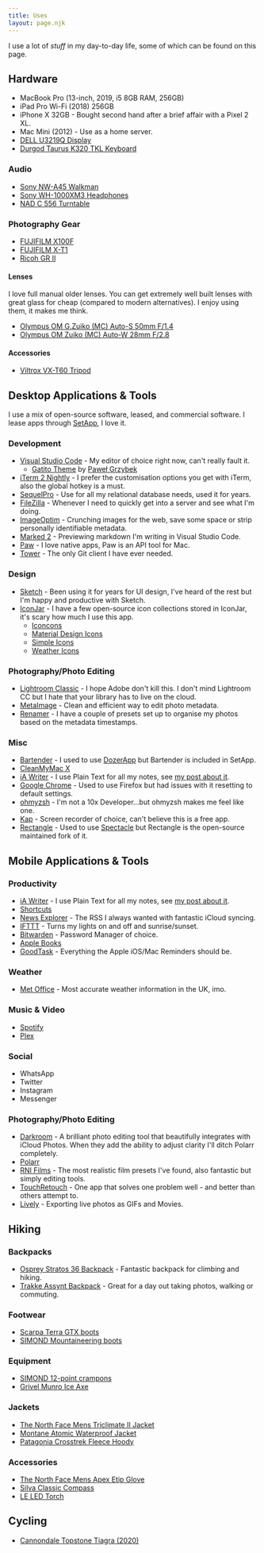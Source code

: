 ```yaml
---
title: Uses
layout: page.njk
---
```


I use a lot of <i>stuff</i> in my day-to-day life, some of which can be found on this page.

## Hardware

- MacBook Pro (13-inch, 2019, i5 8GB RAM, 256GB)
- iPad Pro Wi-Fi (2018) 256GB
- iPhone X 32GB - Bought second hand after a brief affair with a Pixel 2 XL.
- Mac Mini (2012) - Use as a home server.
- [DELL U3219Q Display](https://www.dell.com/en-uk/shop/dell-ultrasharp-32-4k-usb-c-monitor-u3219q/apd/210-aquo/monitors-monitor-accessories)
- [Durgod Taurus K320 TKL Keyboard](https://www.amazon.co.uk/Durgod-Taurus-Mechanical-Gaming-Keyboard-Space-Grey/dp/B081LZQ7R7/)

### Audio

- [Sony NW-A45 Walkman](https://www.amazon.co.uk/Sony-Display-Resolution-Walkman-Battery/dp/B0798LBBJW)
- [Sony WH-1000XM3 Headphones](https://www.amazon.co.uk/Sony-WH-1000XM3-Wireless-Cancelling-Headphones-Black/dp/B07GDR2LYK)
- [NAD C 556 Turntable](https://nadelectronics.com/product/c-556-turntable/)

### Photography Gear

- [FUJIFILM X100F](https://www.fujifilm.com/products/digital_cameras/x/fujifilm_x100f/)
- [FUJIFILM X-T1](https://www.fujifilm.com/products/digital_cameras/x/fujifilm_x_t1/)
- [Ricoh GR II](http://www.ricoh-imaging.co.jp/english/products/gr-2/)

#### Lenses

I love full manual older lenses. You can get extremely well built lenses with great glass for cheap (compared to modern alternatives). I enjoy using them, it makes me think.

- [Olympus OM G.Zuiko (MC) Auto-S 50mm F/1.4](https://lens-db.com/olympus-om-gzuiko-auto-s-50mm-f14/)
- [Olympus OM Zuiko (MC) Auto-W 28mm F/2.8](https://lens-db.com/olympus-om-zuiko-auto-w-28mm-f28/)

#### Accessories

- [Viltrox VX-T60 Tripod](https://www.amazon.com/VILTROX-VX-T60-Lightweight-Flexible-Camcorder/dp/B07BSFY5XP)

## Desktop Applications & Tools

I use a mix of open-source software, leased, and commercial software. I lease apps through [SetApp](https://setapp.com/), I love it.

### Development

- [Visual Studio Code](https://code.visualstudio.com/) - My editor of choice right now, can't really fault it.
  - [Gatito Theme](https://marketplace.visualstudio.com/items?itemName=pawelgrzybek.gatito-theme) by [Paweł Grzybek](pawelgrzybek.com/)
- [iTerm 2 Nightly](https://www.iterm2.com/downloads/nightly/section/home) - I prefer the customisation options you get with iTerm, also the global hotkey is a must.
- [SequelPro](https://www.sequelpro.com/) - Use for all my relational database needs, used it for years.
- [FileZilla](https://filezilla-project.org/) - Whenever I need to quickly get into a server and see what I'm doing.
- [ImageOptim](https://imageoptim.com) - Crunching images for the web, save some space or strip personally identifiable metadata.
- [Marked 2](https://marked2app.com/) - Previewing markdown I'm writing in Visual Studio Code.
- [Paw](https://paw.cloud/) - I love native apps, Paw is an API tool for Mac.
- [Tower](https://www.git-tower.com/mac/) - The only Git client I have ever needed.

### Design

- [Sketch](https://www.sketch.com/) - Been using it for years for UI design, I've heard of the rest but I'm happy and productive with Sketch.
- [IconJar](https://geticonjar.com/) - I have a few open-source icon collections stored in IconJar, it's scary how much I use this app.
  - [Iconcons](https://ionicons.com/)
  - [Material Design Icons](https://materialdesignicons.com/)
  - [Simple Icons](https://simpleicons.org/)
  - [Weather Icons](https://erikflowers.github.io/weather-icons/)

### Photography/Photo Editing

- [Lightroom Classic](https://www.adobe.com/uk/products/photoshop-lightroom-classic.html) - I hope Adobe don't kill this. I don't mind Lightroom CC but I hate that your library has to live on the cloud.
- [MetaImage](https://neededapps.com/metaimage/) - Clean and efficient way to edit photo metadata.
- [Renamer](https://renamer.com/) - I have a couple of presets set up to organise my photos based on the metadata timestamps.

### Misc

- [Bartender](https://www.macbartender.com/) - I used to use [DozerApp](https://github.com/Mortennn/Dozer) but Bartender is included in SetApp.
- [CleanMyMac X](https://macpaw.com/cleanmymac)
- [iA Writer](https://ia.net/writer) - I use Plain Text for all my notes, see [my post about it](/blog/why-i-use-plain-text-files-for-my-notes/).
- [Google Chrome](https://www.google.co.uk/chrome) - Used to use Firefox but had issues with it resetting to default settings.
- [ohmyzsh](https://github.com/ohmyzsh/ohmyzsh) - I'm not a 10x Developer...but ohmyzsh makes me feel like one.
- [Kap](https://getkap.co/) - Screen recorder of choice, can't believe this is a free app.
- [Rectangle](https://rectangleapp.com/) - Used to use [Spectacle](https://www.spectacleapp.com/) but Rectangle is the open-source maintained fork of it.

## Mobile Applications & Tools

### Productivity

- [iA Writer](https://apps.apple.com/gb/app/ia-writer/id775737172) - I use Plain Text for all my notes, see [my post about it](/blog/why-i-use-plain-text-files-for-my-notes/).
- [Shortcuts](https://apps.apple.com/us/app/shortcuts/id915249334)
- [News Explorer](https://apps.apple.com/ua/app/news-explorer/id1032668306) - The RSS I always wanted with fantastic iCloud syncing.
- [IFTTT](https://apps.apple.com/gb/app/ifttt/id660944635) - Turns my lights on and off and sunrise/sunset.
- [Bitwarden](https://bitwarden.com/) - Password Manager of choice.
- [Apple Books](https://apps.apple.com/gb/app/apple-books/id364709193)
- [GoodTask](https://goodtaskapp.com/) - Everything the Apple iOS/Mac Reminders should be. 

### Weather

- [Met Office](https://www.metoffice.gov.uk/about-us/what/met-office-weather-app) - Most accurate weather information in the UK, imo.

### Music & Video

- [Spotify](https://www.spotify.com/)
- [Plex](https://plex.tv)

### Social

- WhatsApp
- Twitter
- Instagram
- Messenger

### Photography/Photo Editing

- [Darkroom](https://apps.apple.com/gb/app/darkroom-photo-editor/id953286746) - A brilliant photo editing tool that beautifully integrates with iCloud Photos. When they add the ability to adjust clarity I'll ditch Polarr completely.
- [Polarr](https://apps.apple.com/gb/app/polarr-photo-editor/id988173374)
- [RNI Films](https://apps.apple.com/ph/app/rni-films/id1017098672) - The most realistic film presets I've found, also fantastic but simply editing tools.
- [TouchRetouch](https://apps.apple.com/gb/app/touchretouch/id373311252) - One app that solves one problem well - and better than others attempt to.
- [Lively](https://apps.apple.com/gb/app/lively-live-photo-to-gif/id1049711205) - Exporting live photos as GIFs and Movies.

## Hiking

### Backpacks 

- [Osprey Stratos 36 Backpack](https://www.ospreyeurope.com/shop/gb_en/stratos-36-17) - Fantastic backpack for climbing and hiking. 
- [Trakke Assynt Backpack](https://trakke.co.uk/collections/waxed-canvas-backpacks/products/assynt-waxed-canvas-backpack) - Great for a day out taking photos, walking or commuting. 


### Footwear

- [Scarpa Terra GTX boots](https://www.scarpa.co.uk/trek/terra-gtx/)
- [SIMOND Mountaineering boots](https://www.decathlon.co.uk/alpinism-bleu-boot-id_8324356.html)

### Equipment 

- [SIMOND 12-point crampons](https://www.decathlon.co.uk/caiman-2-strap-on-crampons-id_8212786.html)
- [Grivel Munro Ice Axe](https://www.grivelgb.co.uk/products/ice-axes/munro-sa/)

### Jackets

- [The North Face Mens Triclimate II Jacket](https://www.cotswoldoutdoor.com/p/the-north-face-mens-selsley-triclimate-ii-jacket-A1314095.html)
- [Montane Atomic Waterproof Jacket](https://www.nevisport.com/montane-atomic-mens-waterproof-jacket)
- [Patagonia Crosstrek Fleece Hoody](https://www.patagonia.com/product/mens-crosstrek-fleece-hoody/23790.html)

### Accessories

- [The North Face Mens Apex Etip Glove](https://www.cotswoldoutdoor.com/p/the-north-face-mens-apex-etip-glove-A3215687.html?colour=124)
- [Silva Classic Compass](https://www.cotswoldoutdoor.com/p/silva-classic-compass-E9224025.html?colour=97)
- [LE LED Torch](https://www.amazon.co.uk/gp/product/B005FEGYCO/)

## Cycling 

- [Cannondale Topstone Tiagra (2020)](https://www.cannondale.com/en-gb/bikes/road/gravel/topstone-alloy/topstone-tiagra-smu)